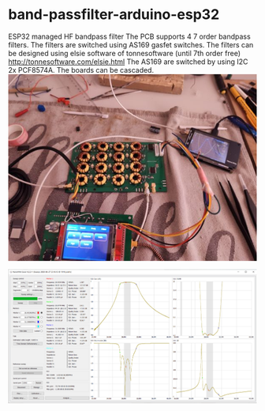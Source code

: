 # band-passfilter-arduino-esp32
ESP32 managed HF bandpass filter
The PCB supports 4 7 order bandpass filters. The filters are switched using AS169 gasfet switches.
The filters can be designed using elsie software of tonnesoftware (until 7th order free)  http://tonnesoftware.com/elsie.html
The AS169 are switched by using I2C 2x PCF8574A. The boards can be cascaded.
![VFO](https://github.com/paulh002/band-passfilter-arduino-esp32/blob/master/bpf.jpg)

![VFO](https://github.com/paulh002/band-passfilter-arduino-esp32/blob/master/10m.png)
